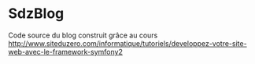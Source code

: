 SdzBlog
=======

Code source du blog construit grâce au cours http://www.siteduzero.com/informatique/tutoriels/developpez-votre-site-web-avec-le-framework-symfony2